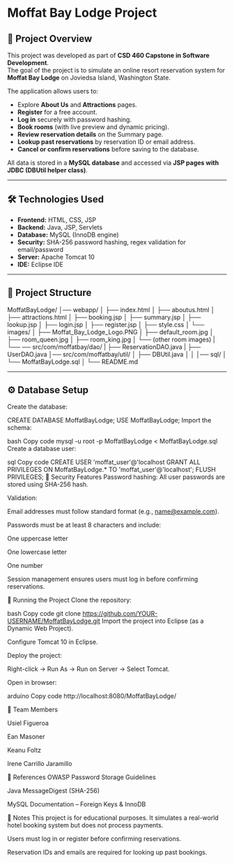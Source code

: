 # Moffat Bay Lodge Project

## 📌 Project Overview
This project was developed as part of **CSD 460 Capstone in Software Development**.  
The goal of the project is to simulate an online resort reservation system for **Moffat Bay Lodge** on Joviedsa Island, Washington State.  

The application allows users to:
- Explore **About Us** and **Attractions** pages.
- **Register** for a free account.
- **Log in** securely with password hashing.
- **Book rooms** (with live preview and dynamic pricing).
- **Review reservation details** on the Summary page.
- **Lookup past reservations** by reservation ID or email address.
- **Cancel or confirm reservations** before saving to the database.

All data is stored in a **MySQL database** and accessed via **JSP pages with JDBC (DBUtil helper class)**.

---

## 🛠️ Technologies Used
- **Frontend:** HTML, CSS, JSP
- **Backend:** Java, JSP, Servlets
- **Database:** MySQL (InnoDB engine)
- **Security:** SHA-256 password hashing, regex validation for email/password
- **Server:** Apache Tomcat 10
- **IDE:** Eclipse IDE

---

## 📂 Project Structure
MoffatBayLodge/
│── webapp/
│ ├── index.html
│ ├── aboutus.html
│ ├── attractions.html
│ ├── booking.jsp
│ ├── summary.jsp
│ ├── lookup.jsp
│ ├── login.jsp
│ ├── register.jsp
│ ├── style.css
│ └── images/
│ ├── Moffat_Bay_Lodge_Logo.PNG
│ ├── default_room.jpg
│ ├── room_queen.jpg
│ ├── room_king.jpg
│ └── (other room images)
|
└── ── src/com/moffatbay/dao/
|  ├── ReservationDAO.java
|   ├── UserDAO.java
│── src/com/moffatbay/util/
│ ├── DBUtil.java
│ 
│
│── sql/
│ └── MoffatBayLodge.sql
│
└── README.md



---

## ⚙️ Database Setup

Create the database:

CREATE DATABASE MoffatBayLodge;
USE MoffatBayLodge;
Import the schema:

bash
Copy code
mysql -u root -p MoffatBayLodge < MoffatBayLodge.sql
Create a database user:

sql
Copy code
CREATE USER 'moffat_user'@'localhost
GRANT ALL PRIVILEGES ON MoffatBayLodge.* TO 'moffat_user'@'localhost';
FLUSH PRIVILEGES;
🔐 Security Features
Password hashing: All user passwords are stored using SHA-256 hash.

Validation:

Email addresses must follow standard format (e.g., name@example.com).

Passwords must be at least 8 characters and include:

One uppercase letter

One lowercase letter

One number

Session management ensures users must log in before confirming reservations.

🚀 Running the Project
Clone the repository:

bash
Copy code
git clone https://github.com/YOUR-USERNAME/MoffatBayLodge.git
Import the project into Eclipse (as a Dynamic Web Project).

Configure Tomcat 10 in Eclipse.

Deploy the project:

Right-click → Run As → Run on Server → Select Tomcat.

Open in browser:

arduino
Copy code
http://localhost:8080/MoffatBayLodge/

👥 Team Members

Usiel Figueroa

Ean Masoner

Keanu Foltz

Irene Carrillo Jaramillo

📖 References
OWASP Password Storage Guidelines

Java MessageDigest (SHA-256)

MySQL Documentation – Foreign Keys & InnoDB

📌 Notes
This project is for educational purposes. It simulates a real-world hotel booking system but does not process payments.

Users must log in or register before confirming reservations.

Reservation IDs and emails are required for looking up past bookings.




